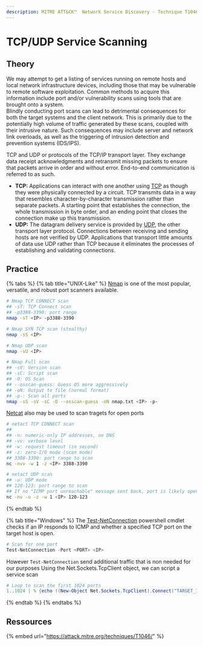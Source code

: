 ```yaml
---
description: MITRE ATT&CK™  Network Service Discovery - Technique T1046
---
```


# TCP/UDP Service Scanning

## Theory

We may attempt to get a listing of services running on remote hosts and local network infrastructure devices, including those that may be vulnerable to remote software exploitation. Common methods to acquire this information include port and/or vulnerability scans using tools that are brought onto a system.\
Blindly conducting port scans can lead to detrimental consequences for both the target systems and the client network. This is primarily due to the potentially high volume of traffic generated by these scans, coupled with their intrusive nature. Such consequences may include server and network link overloads, as well as the triggering of intrusion detection and prevention systems (IDS/IPS).

TCP and UDP or protocols of the TCP/IP transport layer. They exchange data receipt acknowledgments and retransmit missing packets to ensure that packets arrive in order and without error. End-to-end communication is referred to as such.

* **TCP:** Applications can interact with one another using [TCP](https://www.geeksforgeeks.org/what-is-transmission-control-protocol-tcp/) as though they were physically connected by a circuit. TCP transmits data in a way that resembles character-by-character transmission rather than separate packets. A starting point that establishes the connection, the whole transmission in byte order, and an ending point that closes the connection make up this transmission.
* **UDP:** The datagram delivery service is provided by [UDP](https://www.geeksforgeeks.org/user-datagram-protocol-udp/), the other transport layer protocol. Connections between receiving and sending hosts are not verified by UDP. Applications that transport little amounts of data use UDP rather than TCP because it eliminates the processes of establishing and validating connections.

## Practice

{% tabs %}
{% tab title="UNIX-Like" %}
[Nmap](https://nmap.org/download) is one of the most popular, versatile, and robust port scanners available.&#x20;

```bash
# Nmap TCP CONNECT scan
## -sT: TCP Connect scan
## -p3388-3390: port range
nmap -sT <IP> -p3388-3390

# Nmap SYN TCP scan (stealthy)
nmap -sS <IP>

# Nmap UDP scan
nmap -sU <IP> 

# Nmap Full scan
## -sV: Version scan
## -sC: Script scan
## -O: OS Scan
## --osscan-guess: Guess OS more aggressively
## -oN: Output to file (normal format)
## -p-: Scan all ports
nmap -sS -sV -sC -O --osscan-guess -oN nmap.txt <IP> -p-
```

[Netcat](https://nmap.org/download) also may be used to scan tragets for open ports

```bash
# netact TCP CONNECT scan
## 
## -n: numeric‐only IP addresses, no DNS
## -vv: verbose level
## -w: request timeout (in second)
## -z: zero‐I/O mode (scan mode)
## 3388-3390: port range to scan
nc -nvv -w 1 -z <IP> 3388-3390

# netact UDP scan
## -u: UDP mode
## 120-123: port range to scan
## If no "ICMP port unreachable" message sent back, port is likely open/filtred
nc -nv -u -z -w 1 <IP> 120-123
```
{% endtab %}

{% tab title="Windows" %}
The [Test-NetConnection](https://learn.microsoft.com/en-us/powershell/module/nettcpip/test-netconnection?view=windowsserver2022-ps) powershell cmdlet checks if an IP responds to ICMP and whether a specified TCP port on the target host is open.

```powershell
# Scan for one port
Test-NetConnection -Port <PORT> <IP>
```

However `Test-NetConnection` send additional traffic that is non needed for our purposes Using the Net.Sockets.TcpClient object, we can script a service scan

```powershell
# Loop to scan the first 1024 ports 
1..1024 | % {echo ((New-Object Net.Sockets.TcpClient).Connect("TARGET_IP", $_)) "TCP port $_ is open"} 2>$null
```
{% endtab %}
{% endtabs %}

## Ressources

{% embed url="https://attack.mitre.org/techniques/T1046/" %}
